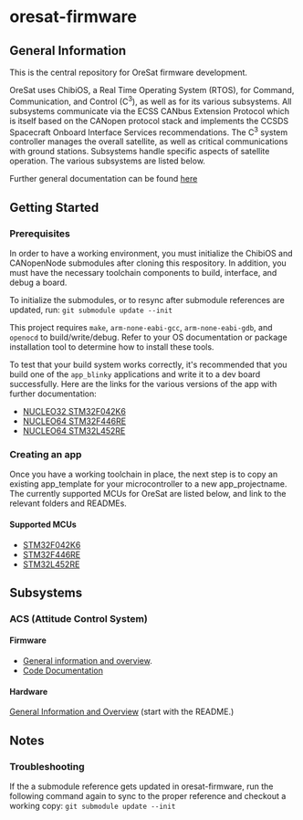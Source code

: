 # oresat-firmware
## General Information
This is the central repository for OreSat firmware development.

OreSat uses ChibiOS, a Real Time Operating System (RTOS), for Command, Communication, and Control (C<sup>3</sup>), as well as for its various subsystems. All subsystems communicate via the ECSS CANbus Extension Protocol which is itself based on the CANopen protocol stack and implements the CCSDS Spacecraft Onboard Interface Services recommendations. The C<sup>3</sup> system controller manages the overall satellite, as well as critical communications with ground stations. Subsystems handle specific aspects of satellite operation. The various subsystems are listed below.

Further general documentation can be found [here](doc)

## Getting Started
### Prerequisites
In order to have a working environment, you must initialize the ChibiOS and CANopenNode submodules after cloning this respository. In addition, you must have the necessary toolchain components to build, interface, and debug a board.

To initialize the submodules, or to resync after submodule references are updated, run:
```git submodule update --init```

This project requires `make`, `arm-none-eabi-gcc`, `arm-none-eabi-gdb`, and `openocd` to build/write/debug. Refer to your OS documentation or package installation tool to determine how to install these tools.

To test that your build system works correctly, it's recommended that you build one of the `app_blinky` applications and write it to a dev board successfully. Here are the links for the various versions of the app with further documentation:
* [NUCLEO32 STM32F042K6](src/f0/app_blinky)
* [NUCLEO64 STM32F446RE](src/f4/app_blinky)
* [NUCLEO64 STM32L452RE](src/l4/app_blinky)

### Creating an app
Once you have a working toolchain in place, the next step is to copy an existing app_template for your microcontroller to a new app_projectname. The currently supported MCUs for OreSat are listed below, and link to the relevant folders and READMEs.

#### Supported MCUs
* [STM32F042K6](src/f0)
* [STM32F446RE](src/f4)
* [STM32L452RE](src/l4)

## Subsystems
### ACS (Attitude Control System)
#### Firmware
* [General information and overview](https://github.com/oresat/oresat-firmware/wiki/ACS-Firmware).
* [Code Documentation](http://oresat.org/ACS-Capstone-2018/firmware-doc/files.html)

#### Hardware
[General Information and Overview](https://github.com/oresat/oresat-acs-board) (start with the README.)

## Notes
### Troubleshooting
If the a submodule reference gets updated in oresat-firmware, run the following command again to sync to the proper reference and checkout a working copy:
```git submodule update --init```
